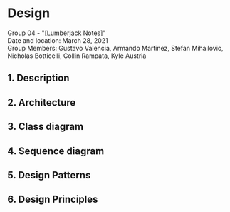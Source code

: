 # Design
Group 04 - "[Lumberjack Notes]"  
Date and location: March 28, 2021  
Group Members: Gustavo Valencia, Armando Martinez, Stefan Mihailovic, Nicholas Botticelli, Collin Rampata, Kyle Austria

## 1. Description



## 2. Architecture



## 3. Class diagram



## 4. Sequence diagram



## 5. Design Patterns



## 6. Design Principles

